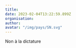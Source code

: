 ```yaml
---
title: 
date: 2023-02-04T13:22:59.899Z
organisation: 
author: 
avatar: "/img/pays/SN.svg"
---
```


Non à la dictature